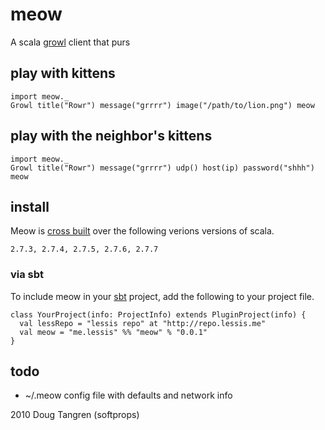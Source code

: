 # meow

A scala [growl](http://growl.info/) client that purs

## play with kittens

    import meow._
    Growl title("Rowr") message("grrrr") image("/path/to/lion.png") meow

## play with the neighbor's kittens

    import meow._
    Growl title("Rowr") message("grrrr") udp() host(ip) password("shhh") meow

## install

Meow is [cross built](http://code.google.com/p/simple-build-tool/wiki/CrossBuild) over the following verions versions of scala.

    2.7.3, 2.7.4, 2.7.5, 2.7.6, 2.7.7
    
### via sbt

To include meow in your [sbt](http://code.google.com/p/simple-build-tool) project, add the following to your project file.

    class YourProject(info: ProjectInfo) extends PluginProject(info) {
      val lessRepo = "lessis repo" at "http://repo.lessis.me"
      val meow = "me.lessis" %% "meow" % "0.0.1"
    }
    
## todo
  
  * ~/.meow config file with defaults and network info

2010 Doug Tangren (softprops)